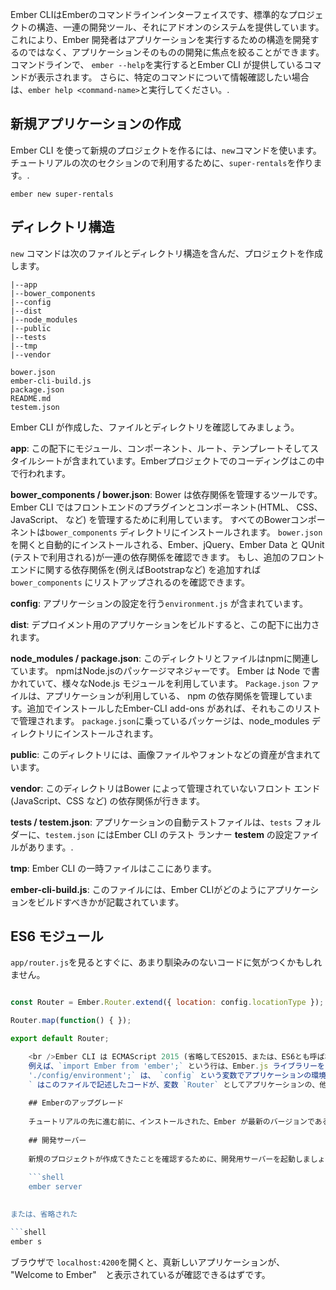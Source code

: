 Ember CLIはEmberのコマンドラインインターフェイスです、標準的なプロジェクトの構造、一連の開発ツール、それにアドオンのシステムを提供しています。 これにより、Ember 開発者はアプリケーションを実行するための構造を開発するのではなく、アプリケーションそのものの開発に焦点を絞ることができます。 コマンドラインで、 `ember --help`を実行するとEmber CLI が提供しているコマンドが表示されます。 さらに、特定のコマンドについて情報確認したい場合は、`ember help <command-name>`と実行してください。.

## 新規アプリケーションの作成

Ember CLI を使って新規のプロジェクトを作るには、`new`コマンドを使います。チュートリアルの次のセクションので利用するために、`super-rentals`を作ります。.

```shell
ember new super-rentals
```

## ディレクトリ構造

`new` コマンドは次のファイルとディレクトリ構造を含んだ、プロジェクトを作成します。

```text
|--app
|--bower_components
|--config
|--dist
|--node_modules
|--public
|--tests
|--tmp
|--vendor

bower.json
ember-cli-build.js
package.json
README.md
testem.json
```

Ember CLI が作成した、ファイルとディレクトリを確認してみましょう。

**app**: この配下にモジュール、コンポーネント、ルート、テンプレートそしてスタイルシートが含まれています。Emberプロジェクトでのコーディングはこの中で行われます。

**bower_components / bower.json**: Bower は依存関係を管理するツールです。 Ember CLI ではフロントエンドのプラグインとコンポーネント(HTML、 CSS、 JavaScript、 など) を管理するために利用しています。 すべてのBowerコンポーネントは`bower_components` ディレクトリにインストールされます。 `bower.json`を開くと自動的にインストールされる、Ember、jQuery、Ember Data と QUnit (テストで利用される)が一連の依存関係を確認できます。 もし、追加のフロントエンドに関する依存関係を(例えばBootstrapなど) を追加すれば`bower_components` にリストアップされるのを確認できます。

**config**: アプリケーションの設定を行う`environment.js` が含まれています。

**dist**: デプロイメント用のアプリケーションをビルドすると、この配下に出力されます。

**node_modules / package.json**: このディレクトリとファイルはnpmに関連しています。 npmはNode.jsのパッケージマネジャーです。 Ember は Node で書かれていて、様々なNode.js モジュールを利用しています。 `Package.json` ファイルは、アプリケーションが利用している、 npm の依存関係を管理しています。追加でインストールしたEmber-CLI add-ons があれば、それもこのリストで管理されます。 `package.json`に乗っているパッケージは、node_modules ディレクトリにインストールされます。

**public**: このディレクトリには、画像ファイルやフォントなどの資産が含まれています。

**vendor**: このディレクトリはBower によって管理されていないフロント エンド (JavaScript、CSS など) の依存関係が行きます。

**tests / testem.json**: アプリケーションの自動テストファイルは、`tests` フォルダーに、`testem.json` にはEmber CLI のテスト ランナー **testem** の設定ファイルがあります。.

**tmp**: Ember CLI の一時ファイルはここにあります。

**ember-cli-build.js**: このファイルには、Ember CLIがどのようにアプリケーションをビルドすべきかが記載されています。

## ES6 モジュール

`app/router.js`を見るとすぐに、あまり馴染みのないコードに気がつくかもしれません。

```app/router.js import Ember from 'ember'; import config from './config/environment';

const Router = Ember.Router.extend({ location: config.locationType });

Router.map(function() { });

export default Router;

    <br />Ember CLI は ECMAScript 2015 (省略してES2015、または、ES6とも呼ばれる。) モジュールを、コードの整理のために利用しています。
    例えば、`import Ember from 'ember';` という行は、Ember.js ライブラリーを `Ember`という変数で利用できるようにします。 また`import config from
    './config/environment';` は、 `config` という変数でアプリケーションの環境設定を利用できるようにします。 `const`は読み込み専用の変数を宣言するためのもので、こう宣言することで、他のコードによって書き換えられることが起きないことを担保します。 ファイルの終わりの `export default Router;
    ` はこのファイルで記述したコードが、変数 `Router` としてアプリケーションの、他のパーツでも利用できるようにしています。
    
    ## Emberのアップグレード
    
    チュートリアルの先に進む前に、インストールされた、Ember が最新のバージョンであることを確認してください。 もし 、`bower.json`ファイルに記載のある、`ember` や`ember-data`ガイドの左上にあるバージョン番号よりも低い場合は、`bower.json` ないのバージョン番号を、編集してから `bower install`コマンドを実行して、Emberのバージョンを更新してください。
    
    ## 開発サーバー
    
    新規のプロジェクトが作成てきたことを確認するために、開発用サーバーを起動しましょう。
    
    ```shell
    ember server
    

または、省略された

```shell
ember s
```

ブラウザで `localhost:4200`を開くと、真新しいアプリケーションが、 "Welcome to Ember"　と表示されているが確認できるはずです。